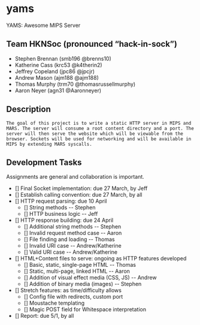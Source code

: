 # yams
YAMS: Awesome MIPS Server

## Team HKNSoc (pronounced “hack-in-sock”)
  - Stephen Brennan (smb196 @brenns10)
  - Katherine Cass (krc53 @k4therin2)
  - Jeffrey Copeland (jpc86 @jpcjr)
  - Andrew Mason (ajm188 @ajm188)
  - Thomas Murphy (trm70 @thomasrussellmurphy)
  - Aaron Neyer (agn31 @Aaronneyer)

## Description
    The goal of this project is to write a static HTTP server in MIPS and MARS. The server will consume a root content directory and a port. The server will then serve the website which will be viewable from the browser. Sockets will be used for networking and will be available in MIPS by extending MARS syscalls.

## Development Tasks
Assignments are general and collaboration is important.
  - [] Final Socket implementation: due 27 March, by Jeff
  - [] Establish calling convention: due 27 March, by all
  - [] HTTP request parsing: due 10 April
    - [] String methods -- Stephen
    - [] HTTP business logic -- Jeff
  - [] HTTP response building: due 24 April
    - [] Additional string methods -- Stephen
    - [] Invalid request method case -- Aaron
    - [] File finding and loading -- Thomas
    - [] Invalid URI case -- Andrew/Katherine
    - [] Valid URI case -- Andrew/Katherine
  - [] HTML+Content files to serve: ongoing as HTTP features developed
    - [] Basic, static, single-page HTML -- Thomas
    - [] Static, multi-page, linked HTML -- Aaron
    - [] Addition of visual effect media (CSS, JS) -- Andrew
    - [] Addition of binary media (images) -- Stephen
  - [] Stretch features: as time/difficulty allows
    - [] Config file with redirects, custom port
    - [] Moustache templating
    - [] Magic POST field for Whitespace interpretation
  - [] Report: due 5/1, by all

